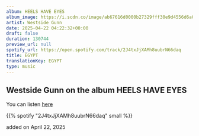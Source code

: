```yaml
---
album: HEELS HAVE EYES
album_image: https://i.scdn.co/image/ab67616d0000b27329fff30e9d4556d6a01f96b6
artist: Westside Gunn
date: 2025-04-22 04:22:32+00:00
draft: false
duration: 130744
preview_url: null
spotify_url: https://open.spotify.com/track/2J4txJjXAMh8uubrN66daq
title: EGYPT
translationKey: EGYPT
type: music
---
```


## Westside Gunn on the album HEELS HAVE EYES

You can listen [here](https://open.spotify.com/track/2J4txJjXAMh8uubrN66daq)

{{% spotify "2J4txJjXAMh8uubrN66daq" small %}}

added on April 22, 2025